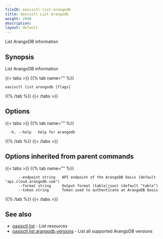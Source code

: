 ```yaml
---
fileID: oasisctl-list-arangodb
title: Oasisctl List Arangodb
weight: 2940
description: 
layout: default
---
```

List ArangoDB information

## Synopsis

List ArangoDB information

{{< tabs >}}
{{% tab name="" %}}
```
oasisctl list arangodb [flags]
```
{{% /tab %}}
{{< /tabs >}}

## Options

{{< tabs >}}
{{% tab name="" %}}
```
  -h, --help   help for arangodb
```
{{% /tab %}}
{{< /tabs >}}

## Options inherited from parent commands

{{< tabs >}}
{{% tab name="" %}}
```
      --endpoint string   API endpoint of the ArangoDB Oasis (default "api.cloud.arangodb.com")
      --format string     Output format (table|json) (default "table")
      --token string      Token used to authenticate at ArangoDB Oasis
```
{{% /tab %}}
{{< /tabs >}}

## See also

* [oasisctl list]()	 - List resources
* [oasisctl list arangodb versions](oasisctl-list-arangodb-versions)	 - List all supported ArangoDB versions

